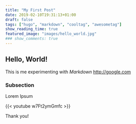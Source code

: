 ```yaml
---
title: "My First Post"
date: 2019-02-10T19:31:13+01:00
draft: false
tags: ["hugo", "markdown", "cooltag", "awesometag"]
show_reading_time: true
featured_image: "images/hello_world.jpg"
### show_comments: true
---
```


## Hello, World!

This is me experimenting with _Markdown_
<http://google.com>


### Subsection

Lorem Ipsum

{{< youtube w7Ft2ymGmfc >}}

Thank you!